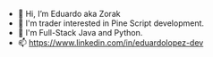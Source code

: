 - 👋 Hi, I’m Eduardo aka Zorak
- 👀 I'm trader interested in Pine Script development.
- 🌱 I'm Full-Stack Java and Python.
- 📫 https://www.linkedin.com/in/eduardolopez-dev

<!---
eduardolopez2d/eduardolopez2d is a ✨ special ✨ repository because its `README.md` (this file) appears on your GitHub profile.
You can click the Preview link to take a look at your changes.
--->
